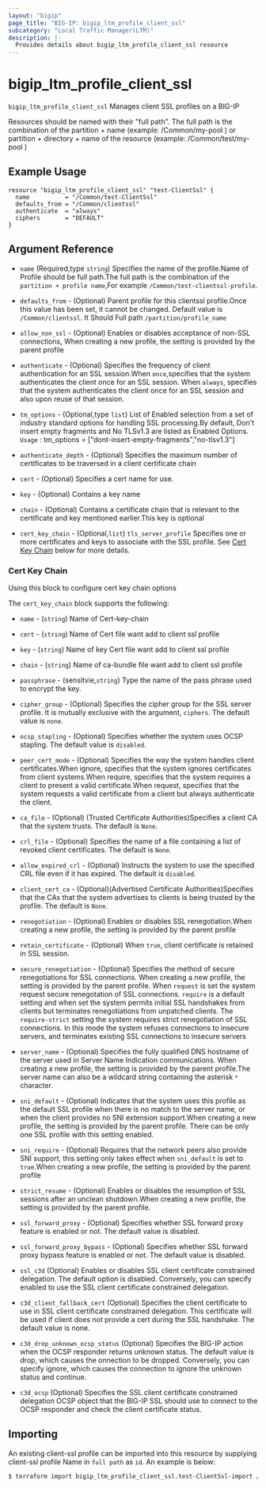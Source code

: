```yaml
---
layout: "bigip"
page_title: "BIG-IP: bigip_ltm_profile_client_ssl"
subcategory: "Local Traffic Manager(LTM)"
description: |-
  Provides details about bigip_ltm_profile_client_ssl resource
---
```


# bigip_ltm_profile_client_ssl

`bigip_ltm_profile_client_ssl` Manages client SSL profiles on a BIG-IP

Resources should be named with their "full path". The full path is the combination of the partition + name (example: /Common/my-pool ) or  partition + directory + name of the resource  (example: /Common/test/my-pool )

## Example Usage
    
```hcl
resource "bigip_ltm_profile_client_ssl" "test-ClientSsl" {
  name          = "/Common/test-ClientSsl"
  defaults_from = "/Common/clientssl"
  authenticate  = "always"
  ciphers       = "DEFAULT"
}
```      

## Argument Reference

* `name` (Required,type `string`) Specifies the name of the profile.Name of Profile should be full path.The full path is the combination of the `partition + profile name`,For example `/Common/test-clientssl-profile`.

* `defaults_from` - (Optional) Parent profile for this clientssl profile.Once this value has been set, it cannot be changed. Default value is `/Common/clientssl`. It Should Full path `/partition/profile_name`

* `allow_non_ssl` - (Optional) Enables or disables acceptance of non-SSL connections, When creating a new profile, the setting is provided by the parent profile

* `authenticate` - (Optional) Specifies the frequency of client authentication for an SSL session.When `once`,specifies that the system authenticates the client once for an SSL session.
When `always`, specifies that the system authenticates the client once for an SSL session and also upon reuse of that session.

* `tm_options` - (Optional,type `list`) List of Enabled selection from a set of industry standard options for handling SSL processing.By default,
Don't insert empty fragments and No TLSv1.3 are listed as Enabled Options. `Usage` : tm_options    = ["dont-insert-empty-fragments","no-tlsv1.3"]

* `authenticate_depth` - (Optional) Specifies the maximum number of certificates to be traversed in a client certificate chain

* `cert` - (Optional) Specifies a cert name for use.

* `key` - (Optional) Contains a key name

* `chain` - (Optional) Contains a certificate chain that is relevant to the certificate and key mentioned earlier.This key is optional

* `cert_key_chain` - (Optional,`list`) `tls_server_profile` Specifies one or more certificates and keys to associate with the SSL profile.
See [Cert Key Chain](#cert-key-chain) below for more details.

### Cert Key Chain
Using this block to configure cert key chain options

The `cert_key_chain` block supports the following:

* `name` - (`string`) Name of Cert-key-chain

* `cert` - (`string`) Name of Cert file want add to client ssl profile

* `key` - (`string`) Name of key Cert file want add to client ssl profile

* `chain` - (`string`) Name of ca-bundle file want add to client ssl profile

* `passphrase` - (sensitvie,`string`) Type the name of the pass phrase used to encrypt the key.

* `cipher_group` - (Optional) Specifies the cipher group for the SSL server profile. It is mutually exclusive with the argument, `ciphers`. The default value is `none`.

* `ocsp_stapling` - (Optional) Specifies whether the system uses OCSP stapling. The default value is `disabled`.

* `peer_cert_mode` - (Optional) Specifies the way the system handles client certificates.When ignore, specifies that the system ignores certificates from client systems.When require, specifies that the system requires a client to present a valid certificate.When request, specifies that the system requests a valid certificate from a client but always authenticate the client.

* `ca_file` - (Optional) (Trusted Certificate Authorities)Specifies a client CA that the system trusts. The default is `None`.

* `crl_file` - (Optional) Specifies the name of a file containing a list of revoked client certificates. The default is `None`.

* `allow_expired_crl` - (Optional) Instructs the system to use the specified CRL file even if it has expired. The default is `disabled`.

* `client_cert_ca` - (Optional)(Advertised Certificate Authorities)Specifies that the CAs that the system advertises to clients is being trusted by the profile. The default is `None`.

* `renegotiation` - (Optional) Enables or disables SSL renegotiation.When creating a new profile, the setting is provided by the parent profile

* `retain_certificate` - (Optional) When `true`, client certificate is retained in SSL session.

* `secure_renegotiation` - (Optional) Specifies the method of secure renegotiations for SSL connections. When creating a new profile, the setting is provided by the parent profile.
When `request` is set the system request secure renegotation of SSL connections.
`require` is a default setting and when set the system permits initial SSL handshakes from clients but terminates renegotiations from unpatched clients.
The `require-strict` setting the system requires strict renegotiation of SSL connections. In this mode the system refuses connections to insecure servers, and terminates existing SSL connections to insecure servers

* `server_name` - (Optional) Specifies the fully qualified DNS hostname of the server used in Server Name Indication communications. When creating a new profile, the setting is provided by the parent profile.The server name can also be a wildcard string containing the asterisk `*` character.

* `sni_default` - (Optional) Indicates that the system uses this profile as the default SSL profile when there is no match to the server name, or when the client provides no SNI extension support.When creating a new profile, the setting is provided by the parent profile.
There can be only one SSL profile with this setting enabled.

* `sni_require` - (Optional) Requires that the network peers also provide SNI support, this setting only takes effect when `sni_default` is set to `true`.When creating a new profile, the setting is provided by the parent profile

* `strict_resume` - (Optional) Enables or disables the resumption of SSL sessions after an unclean shutdown.When creating a new profile, the setting is provided by the parent profile. 

* `ssl_forward_proxy` - (Optional) Specifies whether SSL forward proxy feature is enabled or not. The default value is disabled.

* `ssl_forward_proxy_bypass` - (Optional) Specifies whether SSL forward proxy bypass feature is enabled or not. The default value is disabled.

* `ssl_c3d` (Optional) Enables or disables SSL client certificate constrained delegation. The default option is disabled. Conversely, you can specify enabled to use the SSL client certificate constrained delegation.
  
* `c3d_client_fallback_cert` (Optional) Specifies the client certificate to use in SSL client certificate constrained delegation. This certificate will be used if client does not provide a cert during the SSL handshake. The default value is none.

* `c3d_drop_unknown_ocsp_status` (Optional) Specifies the BIG-IP action when the OCSP responder returns unknown status. The default value is drop, which causes the onnection to be dropped. Conversely, you can specify ignore, which causes the connection to ignore the unknown status and continue.

* `c3d_ocsp` (Optional) Specifies the SSL client certificate constrained delegation OCSP object that the BIG-IP SSL should use to connect to the OCSP responder and check the client certificate status.


## Importing
An existing client-ssl profile can be imported into this resource by supplying client-ssl profile Name in `full path` as `id`.
An example is below:
```sh
$ terraform import bigip_ltm_profile_client_ssl.test-ClientSsl-import /Common/test-ClientSsl
```
